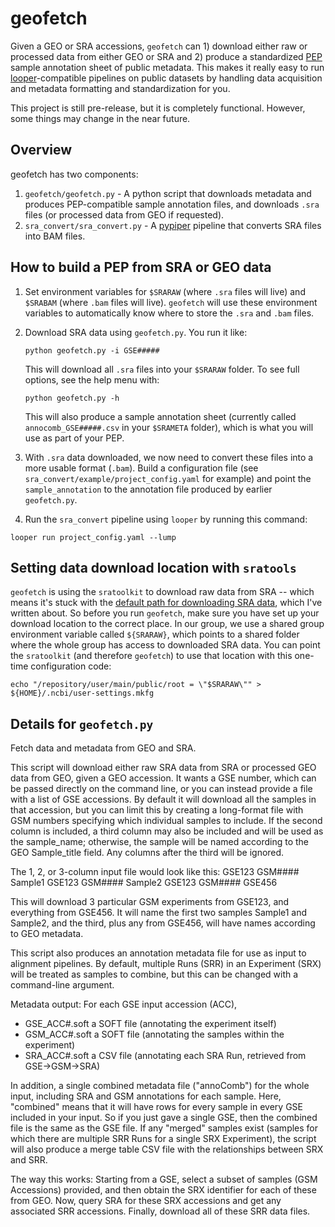# geofetch

Given a GEO or SRA accessions, `geofetch` can 1) download either raw or processed data from either GEO or SRA and 2) produce a standardized [PEP](http://pepkit.github.io) sample annotation sheet of public metadata. This makes it really easy to run [looper](https://pepkit.github.io/docs/looper/)-compatible pipelines on public datasets by handling data acquisition and metadata formatting and standardization for you.

This project is still pre-release, but it is completely functional. However, some things may change in the near future.

## Overview

geofetch has two components:

1. `geofetch/geofetch.py` - A python script that downloads metadata and produces PEP-compatible sample annotation files, and downloads `.sra` files (or processed data from GEO if requested).
2. `sra_convert/sra_convert.py` - A [pypiper](http://pypiper.readthedocs.io) pipeline that converts SRA files into BAM files.


## How to build a PEP from SRA or GEO data

1. Set environment variables for `$SRARAW` (where `.sra` files will live) and `$SRABAM` (where `.bam` files will live). `geofetch` will use these environment variables to automatically know where to store the `.sra` and `.bam` files.
2. Download SRA data using `geofetch.py`. You run it like:

	```
	python geofetch.py -i GSE#####
	```

	This will download all `.sra` files into your `$SRARAW` folder. To see full options, see the help menu with:

	```
	python geofetch.py -h
	```

	This will also produce a sample annotation sheet (currently called `annocomb_GSE#####.csv` in your `$SRAMETA` folder), which is what you will use as part of your PEP.

3. With `.sra` data downloaded, we now need to convert these files into a more usable format (`.bam`). Build a configuration file (see `sra_convert/example/project_config.yaml` for example) and point the `sample_annotation` to the annotation file produced by earlier `geofetch.py`.

4. Run the `sra_convert` pipeline using `looper` by running this command:

```
looper run project_config.yaml --lump
```

## Setting data download location with `sratools`

`geofetch` is using the `sratoolkit` to download raw data from SRA -- which means it's stuck with the [default path for downloading SRA data](http://databio.org/posts/downloading_sra_data.html), which I've written about. So before you run `geofetch`, make sure you have set up your download location to the correct place. In our group, we use a shared group environment variable called `${SRARAW}`, which points to a shared folder where the whole group has access to downloaded SRA data. You can point the `sratoolkit` (and therefore `geofetch`) to use that location with this one-time configuration code:


```
echo "/repository/user/main/public/root = \"$SRARAW\"" > ${HOME}/.ncbi/user-settings.mkfg
```

## Details for `geofetch.py`

Fetch data and metadata from GEO and SRA.

This script will download either raw SRA data from SRA or processed GEO data
from GEO, given a GEO accession. It wants a GSE number, which can be passed
directly on the command line, or you can instead provide a file with a list of
GSE accessions. By default it will download all the samples in that accession,
but you can limit this by creating a long-format file with GSM numbers
specifying which individual samples to include. If the second column is
included, a third column may also be included and will be used as the
sample_name; otherwise, the sample will be named according to the GEO
Sample_title field. Any columns after the third will be ignored.

The 1, 2, or 3-column input file would look like this:
GSE123	GSM####	Sample1
GSE123	GSM####	Sample2
GSE123	GSM####
GSE456

This will download 3 particular GSM experiments from GSE123, and everything from
GSE456. It will name the first two samples Sample1 and Sample2, and the third,
plus any from GSE456, will have names according to GEO metadata.

This script also produces an annotation metadata file for use as input to
alignment pipelines. By default, multiple Runs (SRR) in an Experiment (SRX) will
be treated as samples to combine, but this can be changed with a command-line
argument.

Metadata output:
For each GSE input accession (ACC),
- GSE_ACC#.soft a SOFT file (annotating the experiment itself)
- GSM_ACC#.soft a SOFT file (annotating the samples within the experiment)
- SRA_ACC#.soft a CSV file (annotating each SRA Run, retrieved from GSE->GSM->SRA)

In addition, a single combined metadata file ("annoComb") for the whole input,
including SRA and GSM annotations for each sample. Here, "combined" means that it will have
rows for every sample in every GSE included in your input. So if you just gave a single GSE,
then the combined file is the same as the GSE file. If any "merged" samples exist
(samples for which there are multiple SRR Runs for a single SRX Experiment), the
script will also produce a merge table CSV file with the relationships between
SRX and SRR.

The way this works: Starting from a GSE, select a subset of samples (GSM Accessions) provided, 
and then obtain the SRX identifier for each of these from GEO. Now, query SRA for these SRX 
accessions and get any associated SRR accessions. Finally, download all of these SRR data files.
